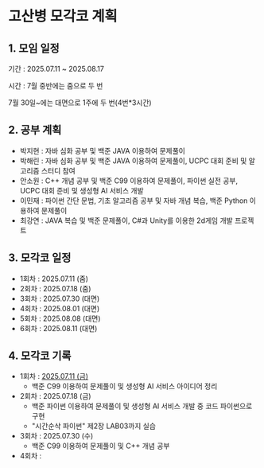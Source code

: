 # 고산병 모각코 계획

## 1. 모임 일정
기간 : 2025.07.11 ~ 2025.08.17

시간 : 7월 중반에는 줌으로 두 번

7월 30일~에는 대면으로 1주에 두 번(4번*3시간)

## 2. 공부 계획
- 박지현 :
자바 심화 공부 및 백준 JAVA 이용하여 문제풀이
- 박해린 :
자바 심화 공부 및 백준 JAVA 이용하여 문제풀이, UCPC 대회 준비 및 알고리즘 스터디 참여
- 안소원 :
C++ 개념 공부 및 백준 C99 이용하여 문제풀이, 파이썬 실전 공부, UCPC 대회 준비 및 생성형 AI 서비스 개발
- 이민재 :
파이썬 간단 문법, 기초 알고리즘 공부 및 자바 개념 복습, 백준 Python 이용하여 문제풀이
- 최강연 :
JAVA 복습 및 백준 문제풀이, C#과 Unity를 이용한 2d게임 개발 프로젝트

## 3. 모각코 일정
- 1회차 : 2025.07.11 (줌)
- 2회차 : 2025.07.18 (줌)
- 3회차 : 2025.07.30 (대면)
- 4회차 : 2025.08.01 (대면)
- 5회차 : 2025.08.08 (대면)
- 6회차 : 2025.08.11 (대면)

## 4. 모각코 기록
- 1회차 : [2025.07.11 (금)](https://github.com/wwwishcom/25Mogakko_Summer-session/blob/main/docs/2025_07_11.md)
    - 백준 C99 이용하여 문제풀이 및 생성형 AI 서비스 아이디어 정리
- 2회차 : 2025.07.18 (금)
    - 백준 파이썬 이용하여 문제풀이 및 생성형 AI 서비스 개발 중 코드 파이썬으로 구현
    - "시간순삭 파이썬" 제2장 LAB03까지 실습
- 3회차 : 2025.07.30 (수)
    - 백준 C99 이용하여 문제풀이 및 C++ 개념 공부
- 4회차 : 
